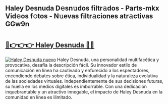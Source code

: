 ## Haley Desnuda D𝚎sn𝚞dos filtr𝚊dos - Parts-mkx Vid𝚎os f𝚘tos - N𝚞evas filtr𝚊ciones atr𝚊ctivas GGw9n

# <h2><a href="http://mb53yp.tromn.icu/?c=Haley+Desnuda">🔗👉👉👉 Haley Desnuda 🔗🔗</a></h2>

[![Haley Desnuda nuevo](https://i.imgur.com/pEAQMta.gif)](http://mb53yp.tromn.icu/?c=Haley+Desnuda)
Haley Desnuda, una personalidad multifacética y provocativa, desafía la descripción fácil. Su innovador estilo de comunicación en línea ha cautivado y enfurecido a los espectadores, encendiendo debates sobre ética, individualidad y la naturaleza evolutiva de las sociedades virtuales. Independientemente de sus decisiones futuras, su huella en los medios digitales es imborrable. Con una dedicación inquebrantable y un atractivo innegable, el impacto de Haley Desnuda en la comunidad en línea es ilimitado.
